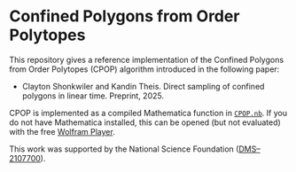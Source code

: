 # Confined Polygons from Order Polytopes #


This repository gives a reference implementation of the Confined Polygons from Order Polytopes (CPOP) algorithm introduced in the following paper:

* Clayton Shonkwiler and Kandin Theis. Direct sampling of confined polygons in linear time. Preprint, 2025.

CPOP is implemented as a compiled Mathematica function in [`CPOP.nb`](CPOP.nb). If you do not have Mathematica installed, this can be opened (but not evaluated) with the free [Wolfram Player](https://www.wolfram.com/player/).

This work was supported by the National Science Foundation ([DMS–2107700](https://www.nsf.gov/awardsearch/showAward?AWD_ID=2107700)).
